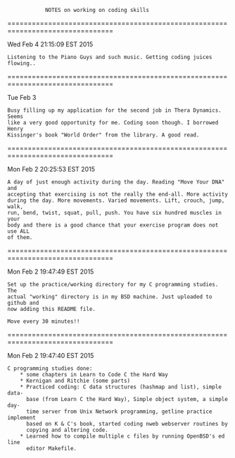 
                NOTES on working on coding skills

================================================================================

Wed Feb  4 21:15:09 EST 2015

    Listening to the Piano Guys and such music. Getting coding juices flowing..

    

================================================================================

Tue Feb  3 

    Busy filling up my application for the second job in Thera Dynamics. Seems
    like a very good opportunity for me. Coding soon though. I borrowed Henry
    Kissinger's book "World Order" from the library. A good read.

================================================================================

Mon Feb  2 20:25:53 EST 2015

    A day of just enough activity during the day. Reading "Move Your DNA" and
    accepting that exercising is not the really the end-all. More activity 
    during the day. More movements. Varied movements. Lift, crouch, jump, walk,
    run, bend, twist, squat, pull, push. You have six hundred muscles in your
    body and there is a good chance that your exercise program does not use ALL
    of them.

 

================================================================================

Mon Feb  2 19:47:49 EST 2015

    Set up the practice/working directory for my C programming studies. The 
    actual "working" directory is in my BSD machine. Just uploaded to github and
    now adding this README file.

    Move every 30 minutes!!

================================================================================

Mon Feb  2 19:47:40 EST 2015

    C programming studies done:
        * some chapters in Learn to Code C the Hard Way
        * Kernigan and Ritchie (some parts)
        * Practiced coding: C data structures (hashmap and list), simple data-
          base (from Learn C the Hard Way), Simple object system, a simple day-
          time server from Unix Network programming, getline practice implement
          based on K & C's book, started coding nweb webserver routines by
          copying and altering code.
        * Learned how to compile multiple c files by running OpenBSD's ed line
          editor Makefile.

